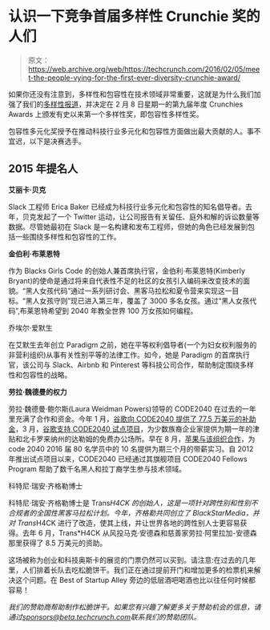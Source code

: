 # 认识一下竞争首届多样性 Crunchie 奖的人们

> 原文：<https://web.archive.org/web/https://techcrunch.com/2016/02/05/meet-the-people-vying-for-the-first-ever-diversity-crunchie-award/>

如果你还没有注意到，多样性和包容性在技术领域非常重要，这就是为什么我们加强了我们的[多样性报道](https://web.archive.org/web/20230326205458/https://techcrunch.com/diversity-2/)，并决定在 2 月 8 日星期一的第九届年度 Crunchies Awards 上颁发有史以来第一个多样性奖，即包容性多样性奖。

包容性多元化奖授予在推动科技行业多元化和包容性方面做出最大贡献的人。事不宜迟，以下是决赛选手。

## **2015 年提名人**

**艾丽卡·贝克**

Slack 工程师 Erica Baker 已经成为科技行业多元化和包容性的知名倡导者。去年，贝克发起了一个 Twitter 运动，让公司报告有关留任、庭外和解的诉讼数量等数据。尽管她最初在 Slack 是一名构建和发布工程师，但她的角色已经发展到包括一些围绕多样性和包容性的工作。

**金伯利·布莱恩特**

作为 Blacks Girls Code 的创始人兼首席执行官，金伯利·布莱恩特(Kimberly Bryant)的使命是通过将来自代表性不足的社区的女孩引入编码来改变技术的面貌。“黑人女孩代码”通过一系列研讨会、黑客马拉松和夏令营来实现这一目标。“黑人女孩守则”现已进入第三年，覆盖了 3000 多名女孩。通过“黑人女孩代码”,布莱恩特希望到 2040 年教全世界 100 万女孩如何编程。

乔埃尔·爱默生

在艾默生去年创立 Paradigm 之前，她在平等权利倡导者(一个为妇女权利服务的非营利组织)从事有关性别平等的法律工作。如今，她是 Paradigm 的首席执行官，该公司与 Slack、Airbnb 和 Pinterest 等科技公司合作，帮助制定围绕多样性和包容性的战略。

**劳拉·魏德曼的权力**

劳拉·魏德曼·鲍尔斯(Laura Weidman Powers)领导的 CODE2040 在过去的一年里充满了合作和资金。今年 1 月，[谷歌向 CODE2040 提供了 77.5 万美元的补助金](https://web.archive.org/web/20230326205458/http://www.theverge.com/2015/2/2/7964175/google-gives-775000-grants-code2040-diversity-tech)，3 月，[谷歌支持 CODE2040 试点项目](https://web.archive.org/web/20230326205458/http://www.usatoday.com/story/tech/2015/03/16/google-code-2040-tech-diversity-nation/70302194/)，为少数族裔企业家提供为期一年的津贴和北卡罗来纳州的达勒姆的免费办公场所。早在 8 月，[苹果与该组织合作](https://web.archive.org/web/20230326205458/https://techcrunch.com/2015/08/12/apple-will-start-offering-paid-internships-to-code2040-fellows/)，为 code 2040 2016 届 80 名学员中的 10 名提供为期三个月的带薪实习。自 2012 年推出试点项目以来，CODE2040 已经通过其旗舰项目 CODE2040 Fellows Program 帮助了数千名黑人和拉丁裔学生参与技术领域。

科特尼·瑞安·齐格勒博士

科特尼·瑞安·齐格勒博士是 Trans*H4CK 的创始人，这是一项针对跨性别和性别不合规者的全国性黑客马拉松计划。今年，齐格勒共同创立了 BlackStarMedia，并对 Trans*H4CK 进行了改造，使其上线，并让世界各地的跨性别人士更容易获得。去年 6 月，Trans*H4CK 从风投马克·安德森和慈善家劳拉·阿里拉加-安德森那里获得了 8.5 万美元的资助。

这场被称为创业和科技奥斯卡的展览的门票仍然可以买到。请注意:在过去的几年里，人们排着长队去吃松脆饼干。我们正在通过提前开门和增加更多的检票机来解决这个问题。在 Best of Startup Alley 旁边的低层酒吧喝酒也比以往任何时候都容易！

*我们的赞助商帮助制作松脆饼干。如果您有兴趣了解更多关于赞助机会的信息，请通过[sponsors@beta.techcrunch.com](https://web.archive.org/web/20230326205458/mailto:sponsors@beta.techcrunch.com)联系我们的赞助团队。*
